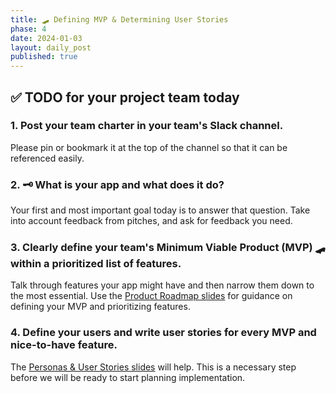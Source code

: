 ```yaml
---
title: 🛹 Defining MVP & Determining User Stories
phase: 4
date: 2024-01-03
layout: daily_post
published: true
---
```


## ✅ TODO for your project team today

### 1. Post your team charter in your team's Slack channel.

Please pin or bookmark it at the top of the channel so that it can be referenced easily.

### 2. 🗝️ What is your app and what does it do?

Your first and most important goal today is to answer that question. Take into account feedback from pitches, and ask for feedback you need.

### 3. Clearly define your team's Minimum Viable Product (MVP) 🛹 within a prioritized list of features.

Talk through features your app might have and then narrow them down to the most essential. Use the [Product Roadmap slides](https://drive.google.com/file/d/1CfBqu0XJ2nu0YwX3udJ9tulN3CxK8Tdz/view?usp=share_link) for guidance on defining your MVP and prioritizing features.

### 4. Define your users and write user stories for every MVP and nice-to-have feature.

The [Personas & User Stories slides](https://drive.google.com/file/d/1QCvM1hgpDYYdIfQvsfvNxiUztUTWDSyh/view?usp=sharing) will help. This is a necessary step before we will be ready to start planning implementation.
